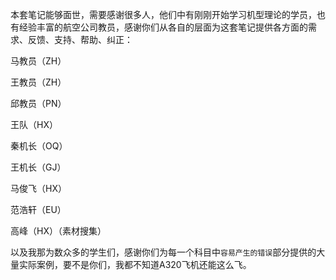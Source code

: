 本套笔记能够面世，需要感谢很多人，他们中有刚刚开始学习机型理论的学员，也有经验丰富的航空公司教员，感谢你们从各自的层面为这套笔记提供各方面的需求、反馈、支持、帮助、纠正：

马教员（ZH）

王教员（ZH）

邱教员（PN）

王队（HX）

秦机长（OQ）

王机长（GJ）

马俊飞（HX）

范浩轩（EU）

高峰（HX）（素材搜集）

以及我那为数众多的学生们，感谢你们为每一个科目中`容易产生的错误`部分提供的大量实际案例，要不是你们，我都不知道A320飞机还能这么飞。
